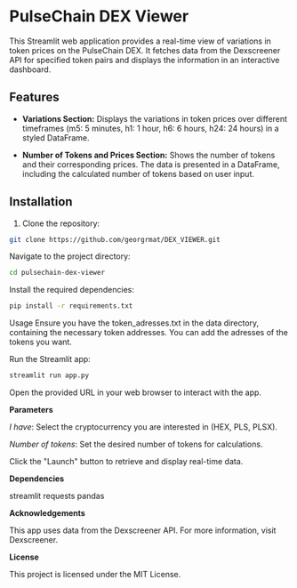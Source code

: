 # PulseChain DEX Viewer

This Streamlit web application provides a real-time view of variations in token prices on the PulseChain DEX. It fetches data from the Dexscreener API for specified token pairs and displays the information in an interactive dashboard.

## Features

- **Variations Section:** Displays the variations in token prices over different timeframes (m5: 5 minutes, h1: 1 hour, h6: 6 hours, h24: 24 hours) in a styled DataFrame.

- **Number of Tokens and Prices Section:** Shows the number of tokens and their corresponding prices. The data is presented in a DataFrame, including the calculated number of tokens based on user input.

## Installation

1. Clone the repository:

```bash
git clone https://github.com/georgrmat/DEX_VIEWER.git
```
Navigate to the project directory:

```bash
cd pulsechain-dex-viewer
```
Install the required dependencies:

```bash
pip install -r requirements.txt
```

Usage
Ensure you have the token_adresses.txt in the data directory, containing the necessary token addresses. You can add the adresses of the tokens you want.

Run the Streamlit app:

```bash
streamlit run app.py
```

Open the provided URL in your web browser to interact with the app.

**Parameters**

*I have*: Select the cryptocurrency you are interested in (HEX, PLS, PLSX).

*Number of tokens*: Set the desired number of tokens for calculations.

Click the "Launch" button to retrieve and display real-time data.

**Dependencies**

streamlit
requests
pandas

**Acknowledgements**

This app uses data from the Dexscreener API. For more information, visit Dexscreener.

**License**

This project is licensed under the MIT License.

